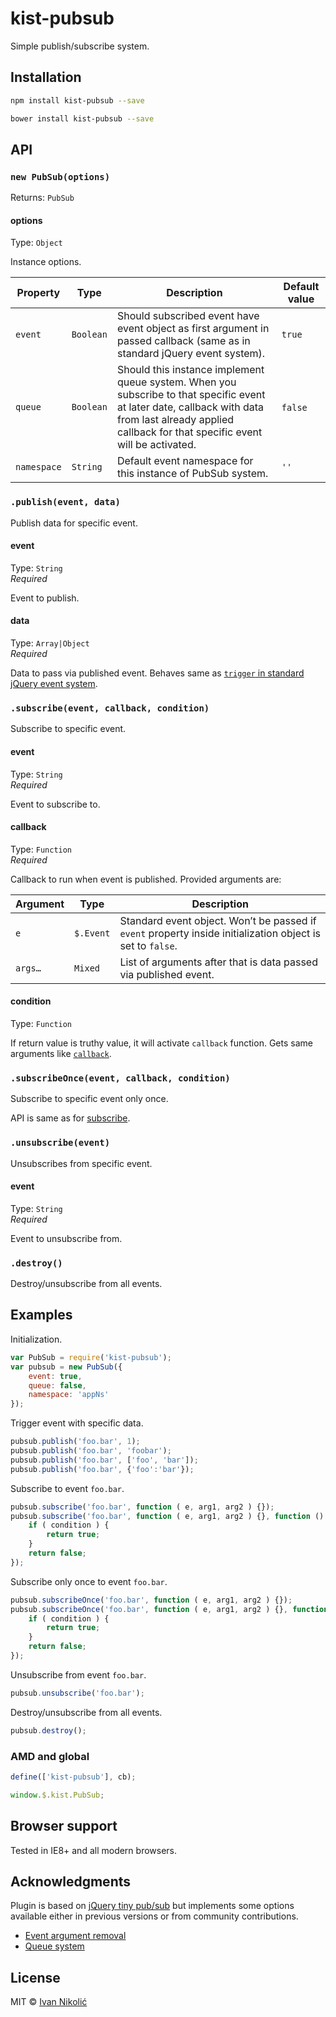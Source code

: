 # kist-pubsub

Simple publish/subscribe system.

## Installation

```sh
npm install kist-pubsub --save

bower install kist-pubsub --save
```

## API

### `new PubSub(options)`

Returns: `PubSub`

#### options

Type: `Object`

Instance options.

| Property | Type | Description | Default value |
| --- | --- | --- | --- |
| `event` | `Boolean` | Should subscribed event have event object as first argument in passed callback (same as in standard jQuery event system). | `true` |
| `queue` | `Boolean` | Should this instance implement queue system. When you subscribe to that specific event at later date, callback with data from last already applied callback for that specific event will be activated. | `false` |
| `namespace` | `String` | Default event namespace for this instance of PubSub system. | `''` |

### `.publish(event, data)`

Publish data for specific event.

#### event

Type: `String`  
*Required*

Event to publish.

#### data

Type: `Array|Object`  
*Required*

Data to pass via published event. Behaves same as [`trigger` in standard jQuery event system](http://api.jquery.com/trigger/#trigger-event-extraParameters).

### `.subscribe(event, callback, condition)`

Subscribe to specific event.

#### event

Type: `String`  
*Required*

Event to subscribe to.

#### callback

Type: `Function`  
*Required*

Callback to run when event is published. Provided arguments are:

| Argument | Type | Description |
| --- | --- | --- |
| `e` | `$.Event` | Standard event object. Won’t be passed if `event` property inside initialization object is set to `false`. |
| `args…` | `Mixed` | List of arguments after that is data passed via published event. |

#### condition

Type: `Function`

If return value is truthy value, it will activate `callback` function. Gets same arguments like [`callback`](#callback).

### `.subscribeOnce(event, callback, condition)`

Subscribe to specific event only once.

API is same as for [subscribe](#subscribe).

### `.unsubscribe(event)`

Unsubscribes from specific event.

#### event

Type: `String`  
*Required*

Event to unsubscribe from.

### `.destroy()`

Destroy/unsubscribe from all events.

## Examples

Initialization.

```js
var PubSub = require('kist-pubsub');
var pubsub = new PubSub({
	event: true,
	queue: false,
	namespace: 'appNs'
});
```

Trigger event with specific data.

```js
pubsub.publish('foo.bar', 1);
pubsub.publish('foo.bar', 'foobar');
pubsub.publish('foo.bar', ['foo', 'bar']);
pubsub.publish('foo.bar', {'foo':'bar'});
```

Subscribe to event `foo.bar`.

```js
pubsub.subscribe('foo.bar', function ( e, arg1, arg2 ) {});
pubsub.subscribe('foo.bar', function ( e, arg1, arg2 ) {}, function () {
	if ( condition ) {
		return true;
	}
	return false;
});
```

Subscribe only once to event `foo.bar`.

```js
pubsub.subscribeOnce('foo.bar', function ( e, arg1, arg2 ) {});
pubsub.subscribeOnce('foo.bar', function ( e, arg1, arg2 ) {}, function () {
	if ( condition ) {
		return true;
	}
	return false;
});
```

Unsubscribe from event `foo.bar`.

```js
pubsub.unsubscribe('foo.bar');
```

Destroy/unsubscribe from all events.

```js
pubsub.destroy();
```

### AMD and global

```js
define(['kist-pubsub'], cb);

window.$.kist.PubSub;
```

## Browser support

Tested in IE8+ and all modern browsers.

## Acknowledgments

Plugin is based on [jQuery tiny pub/sub](https://github.com/cowboy/jquery-tiny-pubsub) but implements some options available either in previous versions or from community contributions.

* [Event argument removal](https://gist.github.com/661855/2c518edd29b744d04bff55ec9a2a5d12afe41595)
* [Queue system](https://gist.github.com/661855/2c518edd29b744d04bff55ec9a2a5d12afe41595#comment-586453)

## License

MIT © [Ivan Nikolić](http://ivannikolic.com)

